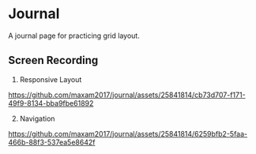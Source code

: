 # Journal

A journal page for practicing grid layout.


## Screen Recording

1. Responsive Layout

https://github.com/maxam2017/journal/assets/25841814/cb73d707-f171-49f9-8134-bba9fbe61892


2. Navigation

https://github.com/maxam2017/journal/assets/25841814/6259bfb2-5faa-466b-88f3-537ea5e8642f
